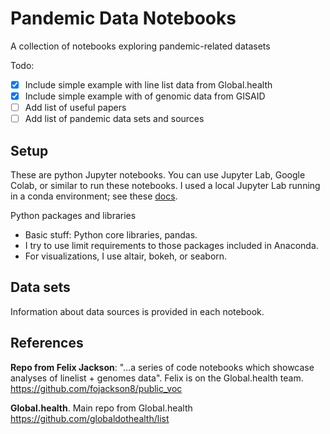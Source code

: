 # Pandemic Data Notebooks
A collection of notebooks exploring pandemic-related datasets


Todo: 
* [x] Include simple example with line list data from Global.health
* [x] Include simple example with of genomic data from GISAID
* [ ] Add list of useful papers
* [ ] Add list of pandemic data sets and sources

## Setup

These are python Jupyter notebooks. You can use Jupyter Lab, Google Colab, or similar to run these notebooks. I used a local Jupyter Lab running in a conda environment; see these [docs](https://jupyterlab.readthedocs.io/en/stable/getting_started/installation.html). 

Python packages and libraries
* Basic stuff: Python core libraries, pandas. 
* I try to use limit requirements to those packages included in Anaconda. 
* For visualizations, I use altair, bokeh, or seaborn. 

## Data sets

Information about data sources is provided in each notebook. 


## References

**Repo from Felix Jackson**: "...a series of code notebooks which showcase analyses of linelist + genomes data". Felix is on the Global.health team. 
https://github.com/fojackson8/public_voc

**Global.health**. Main repo from Global.health
https://github.com/globaldothealth/list

